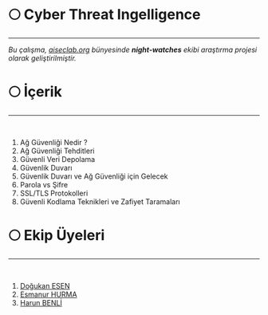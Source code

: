 # :full_moon: Cyber Threat Ingelligence
---

<i>Bu çalışma, [aiseclab.org](https://aiseclab.org/) bünyesinde <b>night-watches</b> ekibi araştırma projesi olarak geliştirilmiştir.</i>

# :full_moon: İçerik
---
<br/>

1. Ağ Güvenliği Nedir ?
2. Ağ Güvenliği Tehditleri
3. Güvenli Veri Depolama
4. Güvenlik Duvarı
5. Güvenlik Duvarı ve Ağ Güvenliği için Gelecek
6. Parola vs Şifre
7. SSL/TLS Protokolleri
8. Güvenli Kodlama Teknikleri ve Zafiyet Taramaları

# :full_moon: Ekip Üyeleri
---
<br/>

1. [Doğukan ESEN](https://github.com/DogukanEsen)
2. [Esmanur HURMA](https://github.com/esmanurhurma)
3. [Harun BENLİ](https://github.com/PPPARSSS)